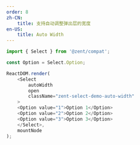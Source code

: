 ```yaml
---
order: 8
zh-CN:
	title: 支持自动调整弹出层的宽度
en-US:
	title: Auto Width
---
```


```js
import { Select } from '@zent/compat';

const Option = Select.Option;

ReactDOM.render(
	<Select
		autoWidth
		open
		className="zent-select-demo-auto-width"
	>
    <Option value="1">Option 1</Option>
    <Option value="2">Option 2</Option>
    <Option value="3">Option 3</Option>
	</Select>,
	mountNode
);
```

<style>
.zent-select-demo-auto-width {
	width: 300px;
}
</style>
